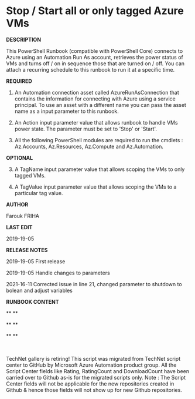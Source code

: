 ﻿Stop / Start all or only tagged Azure VMs
=========================================

            

**DESCRIPTION**


This PowerShell Runbook (compatible with PowerShell Core) connects to Azure using an Automation Run As account, retrieves the power status of VMs and turns off / on in sequence those that are turned on / off. You can attach a recurring schedule to this runbook
 to run it at a specific time.


**REQUIRED**


1. An Automation connection asset called AzureRunAsConnection that contains the information for connecting with Azure using a service principal. To use an asset with a different name you can pass the asset name as a input parameter to this runbook.


2. An Action input parameter value that allows runbook to handle VMs power state. The parameter must be set to 'Stop' or 'Start'.


3. All the following PowerShell modules are required to run the cmdlets : Az.Accounts, Az.Resources, Az.Compute and Az.Automation.


**OPTIONAL**


3. A TagName input parameter value that allows scoping the VMs to only tagged VMs.


4. A TagValue input parameter value that allows scoping the VMs to a particular tag value.


**AUTHOR**


Farouk FRIHA


**LAST EDIT**


2019-19-05


**RELEASE NOTES**


2019-19-05 First release


2019-19-05 Handle changes to parameters

2021-16-11 Corrected issue in line 21, changed parameter to shutdown to bolean and adjust variables


**RUNBOOK CONTENT**


** **


** **

** **




 


        
    
TechNet gallery is retiring! This script was migrated from TechNet script center to GitHub by Microsoft Azure Automation product group. All the Script Center fields like Rating, RatingCount and DownloadCount have been carried over to Github as-is for the migrated scripts only. Note : The Script Center fields will not be applicable for the new repositories created in Github & hence those fields will not show up for new Github repositories.
